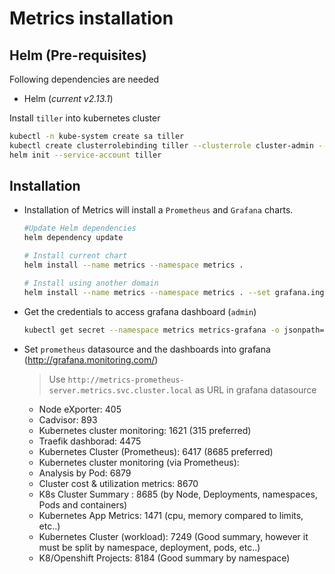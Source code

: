 # Metrics installation

## Helm (Pre-requisites)

Following dependencies are needed

- Helm (*current v2.13.1*)

Install `tiller` into kubernetes cluster

```bash
kubectl -n kube-system create sa tiller
kubectl create clusterrolebinding tiller --clusterrole cluster-admin --serviceaccount=kube-system:tiller
helm init --service-account tiller
```

## Installation

- Installation of Metrics will install a `Prometheus` and `Grafana` charts.

    ```bash
    #Update Helm dependencies
    helm dependency update

    # Install current chart
    helm install --name metrics --namespace metrics .

    # Install using another domain
    helm install --name metrics --namespace metrics . --set grafana.ingress.hosts={grafana.monitoring.com},prometheus.server.ingress.hosts={prometheus.monitoring.com},prometheus.alertmanager.ingress.hosts={alertmanager.monitoring.com} .

    ```

- Get the credentials to access grafana dashboard (`admin`)

    ```bash
    kubectl get secret --namespace metrics metrics-grafana -o jsonpath="{.data.admin-password}" | base64 --decode ; echo
    ```

- Set `prometheus` datasource and the dashboards into grafana (http://grafana.monitoring.com/)

  > Use `http://metrics-prometheus-server.metrics.svc.cluster.local` as URL in grafana datasource
  
  - Node eXporter: 405
  - Cadvisor: 893
  - Kubernetes cluster monitoring: 1621 (315 preferred)
  - Traefik dashborad: 4475
  - Kubernetes Cluster (Prometheus): 6417 (8685 preferred)
  - Kubernetes cluster monitoring (via Prometheus): 
  - Analysis by Pod: 6879
  - Cluster cost & utilization metrics: 8670
  - K8s Cluster Summary : 8685 (by Node, Deployments, namespaces, Pods and containers)
  - Kubernetes App Metrics: 1471 (cpu, memory compared to limits, etc..)
  - Kubernetes Cluster (workload): 7249 (Good summary, however it must be split by namespace, deployment, pods, etc..)
  - K8/Openshift Projects: 8184 (Good summary by namespace)